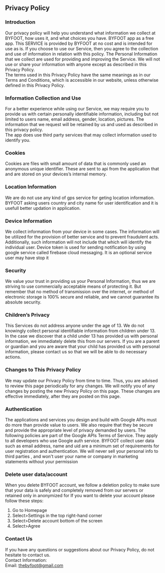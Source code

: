 Privacy Policy  
----------------

### Introduction  
Our privacy policy will help you understand what information we collect at BYFOOT, how uses it, and what choices you have.
BYFOOT app as a free app. This SERVICE is provided by BYFOOT at no cost and is intended for use as is.
If you choose to use our Service, then you agree to the collection and use of information in  relation with this policy. The Personal Information that we collect are used for providing and improving the Service. We will not use or share your information with anyone except as described in this Privacy Policy.  
The terms used in this Privacy Policy have the same meanings as in our Terms and Conditions, which is accessible in our website, unless otherwise  defined in this Privacy Policy.

### Information Collection and Use  
For a better experience while using our Service, we may require you to provide us with certain personally identifiable information, including but not limited to users name, email address, gender, location, pictures. The information that we request will be retained by us and used as described in this privacy policy.  
The app does use third party services that may collect information used to identify you. 

### Cookies  
Cookies are files with small amount of data that is commonly used an anonymous unique identifier. These are sent to api from the application that and are stored on your devices’s internal memory.  

  

### Location Information  
We are do not use any kind of gps service for geting location information. BYFOOT asking users country and city name for user identification and it is usefull better updation in application.  

### Device Information  
We collect information from your device in some cases. The information will be utilized for the provision of better service and to prevent fraudulent acts. Additionally, such information will not include that which will identify the individual user.  Device token is used for sending notification by using google service called firebase cloud messaging. It is an optional service user may have stop it
 

### Security  
We value your trust in providing us your Personal Information, thus we are striving to use commercially acceptable means of protecting it. But remember that no method of transmission over  the internet, or method of electronic storage is 100% secure and reliable, and we cannot guarantee its absolute security.  

### Children’s Privacy  
This Services do not address anyone under the age of 13. We do not knowingly collect personal identifiable information from children under 13. In the case we discover that a child under 13 has provided us with personal information, we immediately delete this from our servers. If you  are  a  parent  or  guardian and you are aware that your child has provided us with personal information, please contact us so that we will be able to do necessary actions.  

### Changes to This Privacy Policy  
We may update our Privacy Policy from time to time. Thus, you are advised to review this page periodically for any changes. We will notify you of any changes by posting the new Privacy Policy on this page. These changes are effective immediately, after they are posted on this page. 

### Authentication

The applications and services you design and build with Google APIs must do more than provide value to users. We also require that they be secure and provide the appropriate level of privacy demanded by users. The following policies are part of the Google APIs Terms of Service. They apply to all developers who use Google auth service. BYFOOT collect user data such as email address, name and uid are a minimum set of requirements for user registration and authentication.  We will never sell your personal info to third parties , and won't user your name or company in marketing statements without your permission

### Delete user data/account

When you delete BYFOOT account, we follow a deletion policy to make sure that your data is safely and completely removed from our servers or retained only in anonymized for
If you want to delete your account please follow these steps:
  1. Go to Homepage
  2. Select>Settings in the top right-hand corner
  3. Select>Delete account bottom of the screen
  4. Select>Agree



### Contact Us  
If you have any questions or suggestions about our Privacy Policy, do not hesitate to contact us.  
Contact Information:  
Email: thebyfoot@gmail.com 

